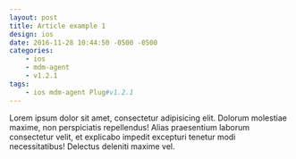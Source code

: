 ```yaml
---
layout: post
title: Article example 1
design: ios 
date: 2016-11-28 10:44:50 -0500 -0500
categories:
    - ios
    - mdm-agent
    - v1.2.1
tags:
    - ios mdm-agent Plug#v1.2.1
---
```

Lorem ipsum dolor sit amet, consectetur adipisicing elit. Dolorum molestiae maxime, non perspiciatis repellendus! Alias praesentium laborum consectetur velit, et explicabo impedit excepturi tenetur modi necessitatibus! Delectus deleniti maxime vel.
